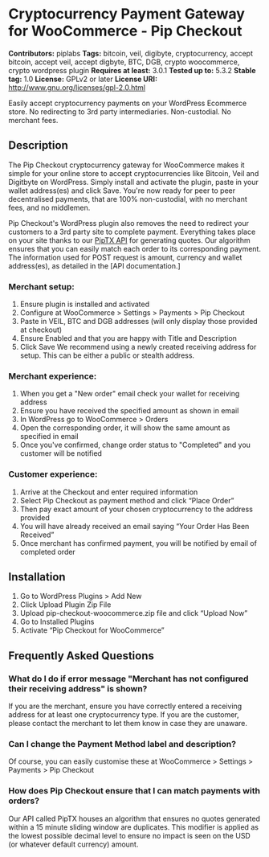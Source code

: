 # Cryptocurrency Payment Gateway for WooCommerce - Pip Checkout 

**Contributors:** piplabs
**Tags:** bitcoin, veil, digibyte, cryptocurrency, accept bitcoin, accept veil, accept digbyte, BTC, DGB, crypto woocommerce, crypto wordpress plugin
**Requires at least:** 3.0.1
**Tested up to:** 5.3.2
**Stable tag:** 1.0
**License:** GPLv2 or later
**License URI:** http://www.gnu.org/licenses/gpl-2.0.html

Easily accept cryptocurrency payments on your WordPress Ecommerce store. No redirecting to 3rd party intermediaries. Non-custodial. No merchant fees.

## Description
The Pip Checkout cryptocurrency gateway for WooCommerce makes it simple for your online store to accept cryptocurrencies like Bitcoin, Veil and Digitbyte on WordPress. Simply install and activate the plugin, paste in your wallet address(es) and click Save. You're now ready for peer to peer decentralised payments, that are 100% non-custodial, with no merchant fees, and no middlemen. 

Pip Checkout's WordPress plugin also removes the need to redirect your customers to a 3rd party site to complete payment. Everything takes place on your site thanks to our [PipTX API](https://docs.pip.cash) for generating quotes. Our algorithm ensures that you can easily match each order to its corresponding payment. The information used for POST request is amount, currency and wallet address(es), as detailed in the [API documentation.]

### Merchant setup:
1. Ensure plugin is installed and activated
2. Configure at WooCommerce > Settings > Payments > Pip Checkout
3. Paste in VEIL, BTC and DGB addresses (will only display those provided at checkout)
4. Ensure Enabled and that you are happy with Title and Description
5. Click Save
We recommend using a newly created receiving address for setup. This can be either a public or stealth address.

### Merchant experience:
1. When you get a "New order" email check your wallet for receiving address 
2. Ensure you have received the specified amount as shown in email
3. In WordPress go to WooCommerce > Orders
4. Open the corresponding order, it will show the same amount as specified in email
5. Once you've confirmed, change order status to "Completed" and you customer will be notified

### Customer experience:
1. Arrive at the Checkout and enter required information
2. Select Pip Checkout as payment method and click “Place Order”
3. Then pay exact amount of your chosen cryptocurrency to the address provided
4. You will have already received an email saying “Your Order Has Been Received”
5. Once merchant has confirmed payment, you will be notified by email of completed order

## Installation

1. Go to WordPress Plugins > Add New
2. Click Upload Plugin Zip File
3. Upload pip-checkout-woocommerce.zip file and click “Upload Now”
4. Go to Installed Plugins
5. Activate “Pip Checkout for WooCommerce” 

## Frequently Asked Questions

### What do I do if error message "Merchant has not configured their receiving address" is shown?
If you are the merchant, ensure you have correctly entered a receiving address for at least one cryptocurrency type.
If you are the customer, please contact the merchant to let them know in case they are unaware.

### Can I change the Payment Method label and description?
Of course, you can easily customise these at WooCommerce > Settings > Payments > Pip Checkout

### How does Pip Checkout ensure that I can match payments with orders?
Our API called PipTX houses an algorithm that ensures no quotes generated within a 15 minute sliding window are duplicates. This modifier is applied as the lowest possible decimal level to ensure no impact is seen on the USD (or whatever default currency) amount. 
